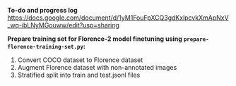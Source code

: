 <b> To-do and progress log </b> 
https://docs.google.com/document/d/1yM1FouFpXCQ3gdKxlpcvkXmApNxV_wq-ibLNyMGouww/edit?usp=sharing


<b> Prepare training set for Florence-2 model finetuning using <code>prepare-florence-training-set.py</code>: </b>
1) Convert COCO dataset to Florence dataset
2) Augment Florence dataset with non-annotated images
3) Stratified split into train and test.jsonl files 
